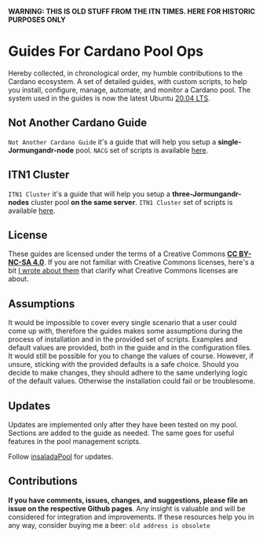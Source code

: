 **WARNING: THIS IS OLD STUFF FROM THE ITN TIMES. HERE FOR HISTORIC PURPOSES ONLY**

# Guides For Cardano Pool Ops #

Hereby collected, in chronological order, my humble contributions to the Cardano ecosystem. A set of detailed guides, with custom scripts, to help you install, configure, manage, automate, and monitor a Cardano pool. The system used in the guides is now the latest Ubuntu [20.04 LTS](https://help.ubuntu.com/lts/ubuntu-help/index.html).

## Not Another Cardano Guide ##

```Not Another Cardano Guide``` it's a guide that will help you setup a **single-Jormungandr-node** pool. ```NACG``` set of scripts is available [here](https://github.com/gacallea/nacg/).

## ITN1 Cluster ##

```ITN1 Cluster``` it's a guide that will help you setup a **three-Jormungandr-nodes** cluster pool **on the same server**. ```ITN1 Cluster``` set of scripts is available [here](https://github.com/gacallea/itn1_cluster/).

## License ##

These guides are licensed under the terms of a Creative Commons [**CC BY-NC-SA 4.0**](https://creativecommons.org/licenses/by-nc-sa/4.0/). If you are not familiar with Creative Commons licenses, here's a bit [I wrote about them](https://gacallea.info/posts/a-primer-on-linux-open-source-and-copyleft-hackers-included/#creative-commons) that clarify what Creative Commons licenses are about.

## Assumptions ##

It would be impossible to cover every single scenario that a user could come up with, therefore the guides makes some assumptions during the process of installation and in the provided set of scripts. Examples and default values are provided, both in the guide and in the configuration files. It would still be possible for you to change the values of course. However, if unsure, sticking with the provided defaults is a safe choice. Should you decide to make changes, they should adhere to the same underlying logic of the default values. Otherwise the installation could fail or be troublesome.

## Updates ##

Updates are implemented only after they have been tested on my pool. Sections are added to the guide as needed. The same goes for useful features in the pool management scripts.

Follow [insaladaPool](https://twitter.com/insaladaPool) for updates.

## Contributions ##

**If you have comments, issues, changes, and suggestions, please file an issue on the respective Github pages**. Any insight is valuable and will be considered for integration and improvements. If these resources help you in any way, consider buying me a beer: ```old address is obsolete```
